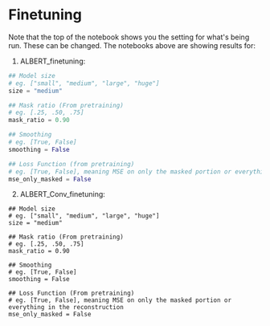 # Finetuning

Note that the top of the notebook shows you the setting for what's being run. These can be changed. The notebooks above are showing results for:

1. ALBERT_finetuning: 
```python
## Model size
# eg. ["small", "medium", "large", "huge"]
size = "medium"

## Mask ratio (From pretraining)
# eg. [.25, .50, .75]
mask_ratio = 0.90

## Smoothing
# eg. [True, False]
smoothing = False

## Loss Function (from pretraining) 
# eg. [True, False], meaning MSE on only the masked portion or everything in the reconstruction
mse_only_masked = False
```

2. ALBERT_Conv_finetuning:
```
## Model size
# eg. ["small", "medium", "large", "huge"]
size = "medium"

## Mask ratio (From pretraining)
# eg. [.25, .50, .75]
mask_ratio = 0.90

## Smoothing
# eg. [True, False]
smoothing = False

## Loss Function (From pretraining)
# eg. [True, False], meaning MSE on only the masked portion or everything in the reconstruction
mse_only_masked = False
```
